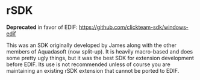 rSDK
====
**Deprecated** in favor of EDIF: https://github.com/clickteam-sdk/windows-edif

This was an SDK originally developed by James along with the other members of Aquadasoft (now split-up). It is heavily macro-based and does some pretty ugly things, but it was the best SDK for extension development before EDIF. Its use is not recommended unless of course you are maintaining an existing rSDK extension that cannot be ported to EDIF.
